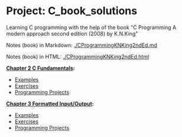 # Project: C_book_solutions

Learning C programming with the help of the book "C Programming A modern approach second edition (2008) by K.N.King"

Notes (book) in Markdown: [./CProgrammingKNKing2ndEd.md](./CProgrammingKNKing2ndEd.md)

Notes (book) in HTML: [./CProgrammingKNKing2ndEd.html](./CProgrammingKNKing2ndEd.html)

**[Chapter 2 C Fundamentals](./cknkCh02):**

- [Examples](./cknkCh02/cknkCh02Exmp)
- [Exercises](./cknkCh02/cknkCh02Exrc)
- [Programming Projects](./cknkCh02/cknkCh02Prj)

**[Chapter 3 Formatted Input/Output](./cknkCh03):**

- [Examples](./cknkCh03/cknkCh03Exmp)
- [Exercises](./cknkCh03/cknkCh03Exrc)
- [Programming Projects](./cknkCh03/cknkCh03Prj)
